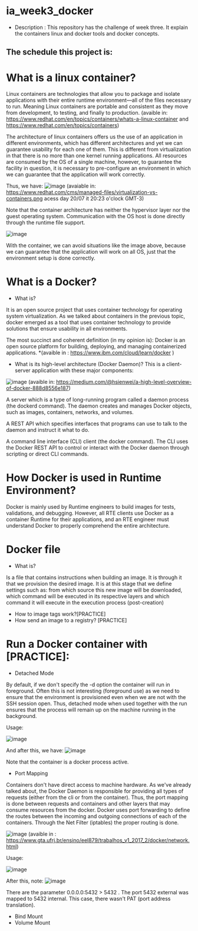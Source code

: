 # ia_week3_docker

- Description : This repository has the challenge of week three. It explain the containers linux and docker tools and  docker concepts.

## The schedule this project is:

# What is a linux container?
Linux containers are technologies that allow you to package and isolate applications with their entire runtime environment—all of the files necessary to run. Meaning Linux containers are portable and consistent as they move from development, to testing, and finally to production. (avaible in: https://www.redhat.com/en/topics/containers/whats-a-linux-container and https://www.redhat.com/en/topics/containers)

The architecture of linux containers offers us the use of an application in different environments, which has different architectures and yet we can guarantee usability for each one of them. This is different from virtualization in that there is no more than one kernel running applications. All resources are consumed by the OS of a single machine, however, to guarantee the facility in question, it is necessary to pre-configure an environment in which we can guarantee that the application will work correctly.

Thus, we have:
![image](https://user-images.githubusercontent.com/83301821/126407332-d4ca1ec9-7985-42bc-876d-f4896be9ed03.png)
(avaiable in: https://www.redhat.com/cms/managed-files/virtualization-vs-containers.png  acess day 20/07 it 20:23 o'clock GMT-3)

Note that the container architecture has neither the hypervisor layer nor the guest operating system. Communication with the OS host is done directly through the runtime file support.

![image](https://user-images.githubusercontent.com/83301821/126408633-451f6b19-a4c0-49a9-877a-9c886319f978.png)

With the container, we can avoid situations like the image above, because we can guarantee that the application will work on all OS, just that the environment setup is done correctly.

# What is a Docker?

- What is?

It is an open source project that uses container technology for operating system virtualization. As we talked about containers in the previous topic, docker emerged as a tool that uses container technology to provide solutions that ensure usability in all environments.

The most succinct and coherent definition (in my opinion is): Docker is an open source platform for building, deploying, and managing containerized applications. *(avaible in : https://www.ibm.com/cloud/learn/docker )

- What is its high-level architecture (Docker Daemon)?
This is a client-server application with these major components:

![image](https://user-images.githubusercontent.com/83301821/126408917-5f346daa-72e1-4ea3-8c0d-0946f9c85893.png)
(avaible in: https://medium.com/@hsienwei/a-high-level-overview-of-docker-888d8556e187) 

 A server which is a type of long-running program called a daemon process (the dockerd command). The daemon creates and manages Docker objects, such as images, containers, networks, and volumes.
 
 A REST API which specifies interfaces that programs can use to talk to the daemon and instruct it what to do.
 
 A command line interface (CLI) client (the docker command). The CLI uses the Docker REST API to control or interact with the Docker daemon through scripting or direct CLI commands.

# How Docker is used in Runtime Environment?
Docker is mainly used by Runtime engineers to build images for tests, validations, and debugging. However, all RTE clients use Docker as a container Runtime for their applications, and an RTE engineer must understand Docker to properly comprehend the entire architecture.

# Docker file
 - What is?

Is a file that contains instructions when building an image. It is through it that we provision the desired image. It is at this stage that we define settings such as: from which source this new image will be downloaded, which command will be executed in its respective layers and which command it will execute in the execution process (post-creation)
 - How to image tags work?[PRACTICE]
 - How send an image to a registry? [PRACTICE]

# Run a Docker container with  [PRACTICE]:
 - Detached Mode

By default, if we don't specify the -d option the container will run in foreground. Often this is not interesting (foreground use) as we need to ensure that the environment is provisioned even when we are not with the SSH session open. Thus, detached mode when used together with the run ensures that the process will remain up on the machine running in the background.

Usage:

![image](https://user-images.githubusercontent.com/83301821/126412610-5b24ddf4-9fff-4a31-900b-c2a3b7e876fc.png)

And after this, we have:
![image](https://user-images.githubusercontent.com/83301821/126412687-b2fdc6bc-efbc-47a2-a45e-8d55b145f6e2.png)

Note that the container is a docker process active.

 - Port Mapping 

Containers don't have direct access to machine hardware. As we've already talked about, the Docker Daemon is responsible for providing all types of requests (either from the cli or from the container). Thus, the port mapping is done between requests and containers and other layers that may consume resources from the docker. Docker uses port forwarding to define the routes between the incoming and outgoing connections of each of the containers. Through the Net Filter (iptables) the proper routing is done.

![image](https://user-images.githubusercontent.com/83301821/126413168-1dfd554c-2c02-4f8c-acce-a5664f0fe5fe.png)
(avaible in : https://www.gta.ufrj.br/ensino/eel879/trabalhos_v1_2017_2/docker/network.html)

Usage:

![image](https://user-images.githubusercontent.com/83301821/126413361-66e5ecdb-f1d9-4692-a3e7-607dcf4c154a.png)

After this, note:
![image](https://user-images.githubusercontent.com/83301821/126413419-f6e6798c-820a-4fcb-8d2c-59d3393cd15b.png)

There are the parameter 0.0.0.0:5432 > 5432 . The port 5432 external was mapped to 5432 internal. This case, there wasn't PAT (port address translation).

 - Bind Mount
 - Volume Mount
